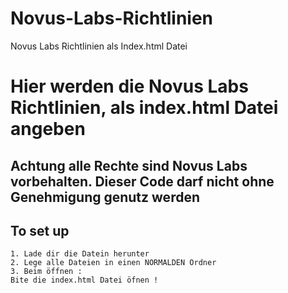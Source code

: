# Novus-Labs-Richtlinien
Novus Labs Richtlinien als Index.html Datei
# Hier werden die Novus Labs Richtlinien, als index.html Datei angeben 

## Achtung alle Rechte sind Novus Labs vorbehalten. Dieser Code darf nicht ohne Genehmigung genutz werden 


## To set up 
````
1. Lade dir die Datein herunter
2. Lege alle Dateien in einen NORMALDEN Ordner
3. Beim öffnen :
Bite die index.html Datei öfnen !

````



